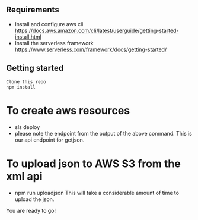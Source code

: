 ## Requirements
* Install and configure aws cli https://docs.aws.amazon.com/cli/latest/userguide/getting-started-install.html
* Install the serverless framework https://www.serverless.com/framework/docs/getting-started/
## Getting started

```
Clone this repo
npm install
```
# To create aws resources 
* sls deploy
* please note the endpoint from the output of the above command. This is our api endpoint for getjson.
# To upload json to AWS S3 from the xml api 
* npm run uploadjson
This will take a considerable amount of time to upload the json.

You are ready to go!
